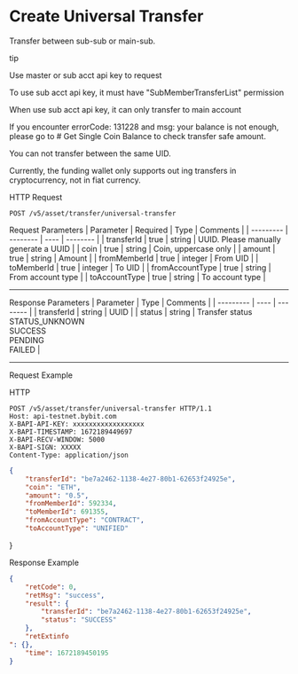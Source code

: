 # Create Universal Transfer
Transfer between sub-sub or main-sub.


tip

Use master or sub acct api key to request

To use sub acct api key, it must have "SubMemberTransferList" permission

When use sub acct api key, it can only transfer to main account

If you encounter errorCode: 131228 and msg: your balance is not enough, please go to # Get Single Coin Balance to check transfer safe amount.

You can not transfer between the same UID.

Currently, the funding wallet only supports out  ing transfers in cryptocurrency, not in fiat currency.

HTTP Request
```http
POST /v5/asset/transfer/universal-transfer
```

Request Parameters
| Parameter | Required | Type | Comments |
| --------- | -------- | ---- | -------- |
| transferId | true | string | UUID. Please manually generate a UUID |
| coin | true | string | Coin, uppercase only |
| amount | true | string | Amount |
| fromMemberId | true | integer | From UID |
| toMemberId | true | integer | To UID |
| fromAccountType | true | string | From account type |
| toAccountType | true | string | To account type |

---


Response Parameters
| Parameter | Type | Comments |
| --------- | ---- | -------- |
| transferId | string | UUID |
| status | string | Transfer status <br> STATUS_UNKNOWN <br> SUCCESS <br> PENDING <br> FAILED |

---


Request Example

HTTP
 
  
```http
POST /v5/asset/transfer/universal-transfer HTTP/1.1
Host: api-testnet.bybit.com
X-BAPI-API-KEY: xxxxxxxxxxxxxxxxxx
X-BAPI-TIMESTAMP: 1672189449697
X-BAPI-RECV-WINDOW: 5000
X-BAPI-SIGN: XXXXX
Content-Type: application/json
```

```json
{
    "transferId": "be7a2462-1138-4e27-80b1-62653f24925e",
    "coin": "ETH",
    "amount": "0.5",
    "fromMemberId": 592334,
    "toMemberId": 691355,
    "fromAccountType": "CONTRACT",
    "toAccountType": "UNIFIED"
```

}

Response Example
```json
{
    "retCode": 0,
    "retMsg": "success",
    "result": {
        "transferId": "be7a2462-1138-4e27-80b1-62653f24925e",
        "status": "SUCCESS"
    },
    "retExtinfo
": {},
    "time": 1672189450195
}
```

